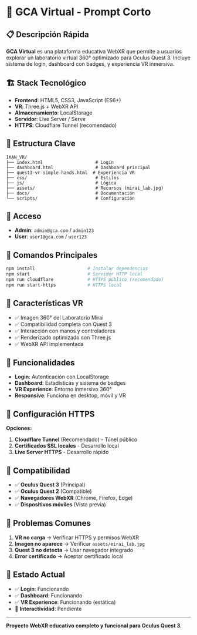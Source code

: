 # 🥽 GCA Virtual - Prompt Corto

## 📋 Descripción Rápida

**GCA Virtual** es una plataforma educativa WebXR que permite a usuarios explorar un laboratorio virtual 360° optimizado para Oculus Quest 3. Incluye sistema de login, dashboard con badges, y experiencia VR inmersiva.

## 🏗️ Stack Tecnológico

- **Frontend**: HTML5, CSS3, JavaScript (ES6+)
- **VR**: Three.js + WebXR API
- **Almacenamiento**: LocalStorage
- **Servidor**: Live Server / Serve
- **HTTPS**: Cloudflare Tunnel (recomendado)

## 📁 Estructura Clave

```
IKAN_VR/
├── index.html                    # Login
├── dashboard.html                # Dashboard principal
├── quest3-vr-simple-hands.html  # Experiencia VR
├── css/                          # Estilos
├── js/                           # Lógica
├── assets/                       # Recursos (mirai_lab.jpg)
├── docs/                         # Documentación
└── scripts/                      # Configuración
```

## 🔐 Acceso

- **Admin**: `admin@gca.com` / `admin123`
- **User**: `user1@gca.com` / `user123`

## 🚀 Comandos Principales

```bash
npm install                    # Instalar dependencias
npm start                      # Servidor HTTP local
npm run cloudflare             # HTTPS público (recomendado)
npm run start-https            # HTTPS local
```

## 🥽 Características VR

- ✅ Imagen 360° del Laboratorio Mirai
- ✅ Compatibilidad completa con Quest 3
- ✅ Interacción con manos y controladores
- ✅ Renderizado optimizado con Three.js
- ✅ WebXR API implementada

## 🎯 Funcionalidades

- **Login**: Autenticación con LocalStorage
- **Dashboard**: Estadísticas y sistema de badges
- **VR Experience**: Entorno inmersivo 360°
- **Responsive**: Funciona en desktop, móvil y VR

## 🔧 Configuración HTTPS

**Opciones:**
1. **Cloudflare Tunnel** (Recomendado) - Túnel público
2. **Certificados SSL locales** - Desarrollo local
3. **Live Server HTTPS** - Desarrollo rápido

## 📱 Compatibilidad

- ✅ **Oculus Quest 3** (Principal)
- ✅ **Oculus Quest 2** (Compatible)
- ✅ **Navegadores WebXR** (Chrome, Firefox, Edge)
- ✅ **Dispositivos móviles** (Vista previa)

## 🐛 Problemas Comunes

1. **VR no carga** → Verificar HTTPS y permisos WebXR
2. **Imagen no aparece** → Verificar `assets/mirai_lab.jpg`
3. **Quest 3 no detecta** → Usar navegador integrado
4. **Error certificado** → Aceptar certificado local

## 🚀 Estado Actual

- ✅ **Login**: Funcionando
- ✅ **Dashboard**: Funcionando
- ✅ **VR Experience**: Funcionando (estática)
- 🔄 **Interactividad**: Pendiente

---

**Proyecto WebXR educativo completo y funcional para Oculus Quest 3.**
